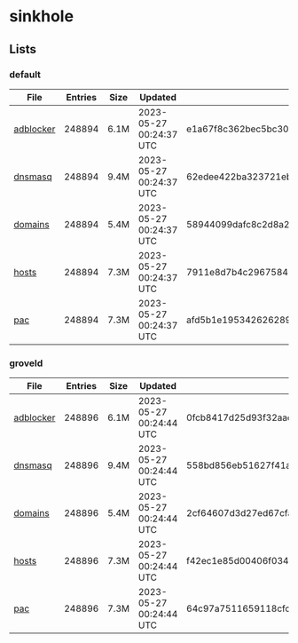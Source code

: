 # sinkhole

## Lists

### default

|File|Entries|Size|Updated|Hash|
|-|-|-|-|-|
|[adblocker](https://raw.githubusercontent.com/groveld/sinkhole/lists/default/adblocker.txt)|248894|6.1M|2023-05-27 00:24:37 UTC|e1a67f8c362bec5bc30380ab4021411e78b129f3bf26f34cce7e97d38c2873f5|
|[dnsmasq](https://raw.githubusercontent.com/groveld/sinkhole/lists/default/dnsmasq.txt)|248894|9.4M|2023-05-27 00:24:37 UTC|62edee422ba323721ebf55edd016ee96299763bbbb02e9399a825831029af342|
|[domains](https://raw.githubusercontent.com/groveld/sinkhole/lists/default/domains.txt)|248894|5.4M|2023-05-27 00:24:37 UTC|58944099dafc8c2d8a2182e78ba3755230772910f697b9e4fc70d97e149e6e7c|
|[hosts](https://raw.githubusercontent.com/groveld/sinkhole/lists/default/hosts.txt)|248894|7.3M|2023-05-27 00:24:37 UTC|7911e8d7b4c29675841a5de955ea8b140c9a5dadfb165bc541a14183d314d5a4|
|[pac](https://raw.githubusercontent.com/groveld/sinkhole/lists/default/pac.txt)|248894|7.3M|2023-05-27 00:24:37 UTC|afd5b1e195342626289a8819a8fa486073f13256b3ebce73d4e5d5b222ba8645|

### groveld

|File|Entries|Size|Updated|Hash|
|-|-|-|-|-|
|[adblocker](https://raw.githubusercontent.com/groveld/sinkhole/lists/groveld/adblocker.txt)|248896|6.1M|2023-05-27 00:24:44 UTC|0fcb8417d25d93f32aacc0bc79f6e9a1673d0062f81d28b9ceefdc68680b1a4d|
|[dnsmasq](https://raw.githubusercontent.com/groveld/sinkhole/lists/groveld/dnsmasq.txt)|248896|9.4M|2023-05-27 00:24:44 UTC|558bd856eb51627f41a31da9906663adfd954090a27c0bcba42c6085a17c9d27|
|[domains](https://raw.githubusercontent.com/groveld/sinkhole/lists/groveld/domains.txt)|248896|5.4M|2023-05-27 00:24:44 UTC|2cf64607d3d27ed67cfadc2030da7757c6ba662de7fbb31380daa68f8bd1e9f8|
|[hosts](https://raw.githubusercontent.com/groveld/sinkhole/lists/groveld/hosts.txt)|248896|7.3M|2023-05-27 00:24:44 UTC|f42ec1e85d00406f034b98d4f6c623d209b419bbf29eafd23e697fc4ee7de066|
|[pac](https://raw.githubusercontent.com/groveld/sinkhole/lists/groveld/pac.txt)|248896|7.3M|2023-05-27 00:24:44 UTC|64c97a7511659118cfca4c3dc092e268db3376ed515e1d5db2ccad21360b627d|
